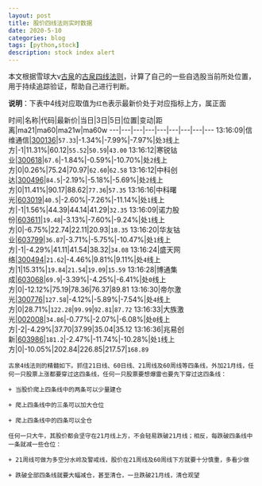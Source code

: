 ```yaml
---
layout: post
title: 股价四线法则实时数据
date: 2020-5-10
categories: blog
tags: [python,stock]
description: stock index alert
---
```



本文根据雪球大v[古泉](https://xueqiu.com/u/7148646888)的[古泉四线法则](https://xueqiu.com/7148646888/130498192)，计算了自己的一些自选股当前所处位置，用于持续追踪验证，帮助自己进行判断。

**说明**：下表中4线对应取值为`红色`表示最新价处于对应指标上方，属正面

时间|名称|代码|最新价|当日|3日|5日|位置|变动|距离|ma21|ma60|ma21w|ma60w
---|---|---|---|---|---|---|---|---
13:16:09|信维通信|[300136](https://xueqiu.com/S/SZ300136)|`57.33`|-1.34%|-7.99%|-7.97%|处`3`线上方|-1|11.31%|60.12|`55.52`|`50.59`|`43.00`
13:16:12|寒锐钴业|[300618](https://xueqiu.com/S/SZ300618)|`67.6`|-1.84%|-0.59%|-10.70%|处`2`线上方|0|0.26%|75.24|70.97|`62.60`|`62.58`
13:16:12|中科创达|[300496](https://xueqiu.com/S/SZ300496)|`84.5`|-2.19%|-5.18%|-5.69%|处`2`线上方|0|11.41%|90.17|88.62|`77.36`|`57.35`
13:16:16|中科曙光|[603019](https://xueqiu.com/S/SH603019)|`40.5`|-2.60%|-7.26%|-11.14%|处`1`线上方|-1|1.56%|44.39|44.14|41.29|`32.35`
13:16:09|诺力股份|[603611](https://xueqiu.com/S/SH603611)|`19.48`|-3.13%|-7.60%|-9.24%|处`1`线上方|0|-6.75%|22.74|22.11|20.93|`18.35`
13:16:20|华友钴业|[603799](https://xueqiu.com/S/SH603799)|`36.87`|-3.71%|-5.75%|-10.47%|处`1`线上方|-1|-4.29%|41.11|41.54|38.32|`34.08`
13:16:24|盛天网络|[300494](https://xueqiu.com/S/SZ300494)|`21.62`|-4.46%|9.81%|9.11%|处`4`线上方|1|15.31%|`19.84`|`21.54`|`19.09`|`15.59`
13:16:28|博通集成|[603068](https://xueqiu.com/S/SH603068)|`69.9`|-3.39%|-4.25%|-6.41%|处`0`线上方|0|-12.12%|75.19|78.36|76.37|89.81
13:16:30|帝尔激光|[300776](https://xueqiu.com/S/SZ300776)|`127.58`|-4.12%|-5.89%|-7.54%|处`4`线上方|0|28.71%|`122.28`|`99.99`|`92.81`|`87.72`
13:16:33|大族激光|[002008](https://xueqiu.com/S/SZ002008)|`34.86`|-0.77%|-2.07%|-6.08%|处`0`线上方|-2|-4.29%|37.70|37.99|35.04|35.12
13:16:36|兆易创新|[603986](https://xueqiu.com/S/SH603986)|`181.2`|-2.47%|-11.74%|-10.28%|处`1`线上方|0|-10.05%|202.84|226.85|217.57|`168.89`

```
古泉4线法则的精髓如下。抓住21日线、60日线、21周线及60周线等四条线，外加21月线，任何一只股票上涨都要穿过这四条线，任何一只股票要想爆雷也要先下穿过这四条线：

+ 当股价爬上四条线中的两条可以少量建仓

+ 爬上四条线中的三条可以加大仓位

+ 爬上四条线中的四条可以全仓

任何一只大牛，其股价都会坚守在21月线上方，不会轻易跌破21月线；相反，每跌破四条线中一条就减一些仓位：

+ 21周线可做为多空分水岭及警戒线，股价在21周线及60周线下方就要十分慎重，多看少做

+ 跌破全部四条线就要大幅减仓，甚至清仓，一旦跌破21月线，清仓观望
```